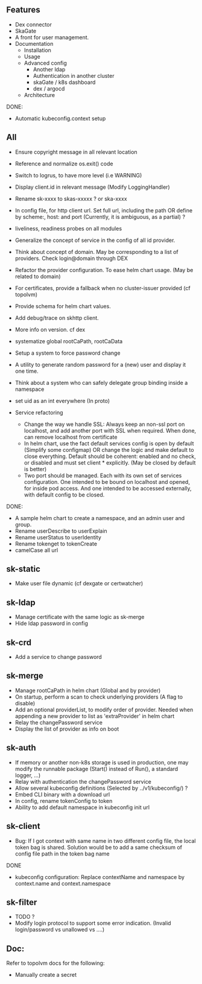 
## Features

- Dex connector
- SkaGate
- A front for user management.
- Documentation
  - Installation
  - Usage
  - Advanced config
    - Another ldap
    - Authentication in another cluster
    - skaGate / k8s dashboard
    - dex / argocd
  - Architecture

DONE:
- Automatic kubeconfig.context setup

## All

- Ensure copyright message in all relevant location
- Reference and normalize os.exit() code
- Switch to logrus, to have more level (i.e WARNING)
- Display client.id in relevant message (Modify LoggingHandler)
- Rename sk-xxxx to skas-xxxxx ? or ska-xxxx
- In config file, for http client url. Set full url, including the path OR define by scheme:, host: and port (Currently, it is ambiguous, as a partial) ?
- liveliness, readiness probes on all modules
- Generalize the concept of service in the config of all id provider.
- Think about concept of domain. May be corresponding to a list of providers. Check login@domain through DEX
- Refactor the provider configuration. To ease helm chart usage. (May be related to domain)
- For certificates, provide a fallback when no cluster-issuer provided (cf topolvm)
- Provide schema for helm chart values.
- Add debug/trace on skhttp client.
- More info on version. cf dex
- systematize global rootCaPath, rootCaData
- Setup a system to force password change
- A utility to generate random password for a (new) user and display it one time.
- Think about a system who can safely delegate group binding inside a namespace
- set uid as an int everywhere (In proto)

 
- Service refactoring
  - Change the way we handle SSL: Always keep an non-ssl port on localhost, and add another port with SSL when required. When done, can remove localhost from certificate
  - In helm chart, use the fact default services config is open by default (Simplify some configmap) OR change the logic and make default to close everything.
    Default should be coherent: enabled and no check, or disabled and must set client * explicitly. (May be closed by default is better)
  - Two port should be managed. Each with its own set of services configuration. One intended to be bound on localhost and opened, for inside pod access. 
    And one intended to be accessed externally, with default config to be closed.

DONE:

- A sample helm chart to create a namespace, and an admin user and group.
- Rename userDescribe to userExplain
- Rename userStatus to userIdentity
- Rename tokenget to tokenCreate
- camelCase all url


## sk-static

- Make user file dynamic (cf dexgate or certwatcher)

## sk-ldap

- Manage certificate with the same logic as sk-merge
- Hide ldap password in config

## sk-crd

- Add a service to change password

## sk-merge

- Manage rootCaPath in helm chart (Global and by provider)
- On startup, perform a scan to check underlying providers (A flag to disable)
- Add an optional providerList, to modify order of provider. Needed when appending a new provider to list as 'extraProvider' in helm chart
- Relay the changePassword service
- Display the list of provider as info on boot

## sk-auth

- If memory or another non-k8s storage is used in production, one may modify the runnable package (Start() instead of Run(), a standard logger, ...)
- Relay with authentication the changePassword service
- Allow several kubeconfig definitions (Selected by ../v1/kubeconfig/<id>) ?
- Embed CLI binary with a download url
- In config, rename tokenConfig to token
- Ability to add default namespace in kubeconfig init url

## sk-client

- Bug: If I got context with same name in two different config file, the local token bag is shared. Solution would be 
  to add a same checksum of config file path in the token bag name 

DONE
- kubeconfig configuration: Replace contextName and namespace by context.name and context.namespace

## sk-filter

- TODO ?
- Modify login protocol to support some error indication. (Invalid login/password vs unallowed vs ....)

## Doc:

Refer to topolvm docs for the following:
- Manually create a secret



